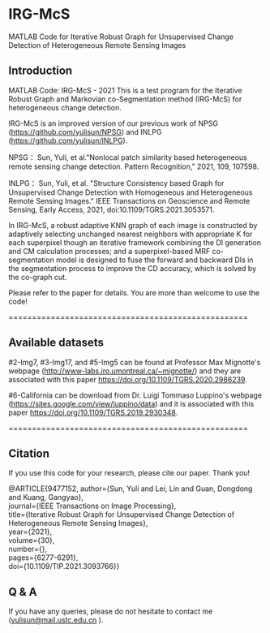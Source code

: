 # IRG-McS
MATLAB Code for Iterative Robust Graph for Unsupervised Change Detection of Heterogeneous Remote Sensing Images

## Introduction
MATLAB Code: IRG-McS - 2021
This is a test program for the Iterative Robust Graph and Markovian co-Segmentation method (IRG-McS) for heterogeneous change detection.

IRG-McS is an improved version of our previous work of NPSG (https://github.com/yulisun/NPSG) and INLPG (https://github.com/yulisun/INLPG).

NPSG： Sun, Yuli, et al."Nonlocal patch similarity based heterogeneous
remote sensing change detection. Pattern Recognition," 2021, 109, 107598.

INLPG： Sun, Yuli, et al. "Structure Consistency based Graph for Unsupervised
Change Detection with Homogeneous and Heterogeneous Remote Sensing Images."
IEEE Transactions on Geoscience and Remote Sensing, Early Access, 2021,
doi:10.1109/TGRS.2021.3053571.

In IRG-McS, a robust adaptive KNN graph of each image is constructed by adaptively selecting unchanged nearest neighbors with appropriate K
for each superpixel though an iterative framework combining the DI generation and CM calculation processes; and a superpixel-based MRF co-segmentation model is designed
to fuse the forward and backward DIs in the segmentation process to improve the CD accuracy, which is solved by the co-graph cut.

Please refer to the paper for details. You are more than welcome to use the code!

===================================================

## Available datasets

#2-Img7, #3-Img17, and #5-Img5 can be found at Professor Max Mignotte's webpage (http://www-labs.iro.umontreal.ca/~mignotte/) and they are associated with this paper https://doi.org/10.1109/TGRS.2020.2986239.

#6-California can be download from Dr. Luigi Tommaso Luppino's webpage (https://sites.google.com/view/luppino/data) and it is associated with this paper https://doi.org/10.1109/TGRS.2019.2930348.

===================================================

## Citation

If you use this code for your research, please cite our paper. Thank you!

@ARTICLE{9477152,
  author={Sun, Yuli and Lei, Lin and Guan, Dongdong and Kuang, Gangyao},  
  journal={IEEE Transactions on Image Processing},   
  title={Iterative Robust Graph for Unsupervised Change Detection of Heterogeneous Remote Sensing Images},   
  year={2021},  
  volume={30},  
  number={},  
  pages={6277-6291},  
  doi={10.1109/TIP.2021.3093766}}  

## Q & A

If you have any queries, please do not hesitate to contact me (yulisun@mail.ustc.edu.cn ).
